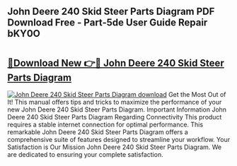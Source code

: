 ## John Deere 240 Skid Steer Parts Diagram PDF Download Free - Part-5de User Guide Repair bKY0O

# <h2><a href="http://dfkajk.blite.top/?on=John+Deere+240+Skid+Steer+Parts+Diagram">🔗Download New 👉🔴 John Deere 240 Skid Steer Parts Diagram</a></h2>

[![John Deere 240 Skid Steer Parts Diagram download](https://i.imgur.com/lujVjoI.png)](http://dfkajk.blite.top/?on=John+Deere+240+Skid+Steer+Parts+Diagram)
Get the Most Out of It! This manual offers tips and tricks to maximize the performance of your new John Deere 240 Skid Steer Parts Diagram. Important Information John Deere 240 Skid Steer Parts Diagram Regarding Connectivity This product requires a stable internet connection for optimal performance. This remarkable John Deere 240 Skid Steer Parts Diagram offers a comprehensive suite of features designed to streamline your workflow. Your Satisfaction is Our Mission John Deere 240 Skid Steer Parts Diagram. We are dedicated to ensuring your complete satisfaction.
